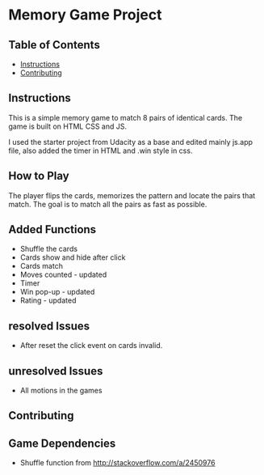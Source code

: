 # Memory Game Project

## Table of Contents

* [Instructions](#instructions)
* [Contributing](#contributing)

## Instructions

This is a simple memory game to match 8 pairs of identical cards.
The game is built on HTML CSS and JS.

I used the starter project from Udacity as a base and edited mainly js.app file, also added the timer in HTML and .win style in css.

## How to Play
The player flips the cards, memorizes the pattern and locate the pairs that match. The goal is to match all the pairs as fast as possible.

## Added Functions
* Shuffle the cards
* Cards show and hide after click
* Cards match
* Moves counted - updated
* Timer
* Win pop-up - updated
* Rating - updated

## resolved Issues
* After reset the click event on cards invalid.

## unresolved Issues
* All motions in the games


## Contributing

## Game Dependencies
* Shuffle function from http://stackoverflow.com/a/2450976

